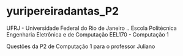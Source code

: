 # yuripereiradantas_P2

UFRJ - Universidade Federal do Rio de Janeiro ..
Escola Politécnica
Engenharia Eletrônica e de Computação
EEL170 - Computação 1

Questões da P2 de Computação 1 para o professor Juliano 

